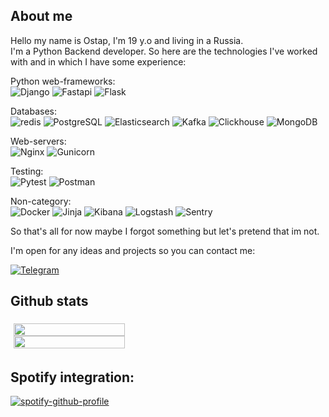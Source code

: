 ## About me
Hello my name is Ostap, I'm 19 y.o and living in a Russia.<br>
I'm a Python Backend developer. So here are the technologies I've worked with and in which I have some experience:<br>


Python web-frameworks:<br>
![Django](https://img.shields.io/badge/Django-092E20?style=badge&logo=django&logoColor=white)
![Fastapi](https://img.shields.io/badge/Fastapi-000000?style=badge&logo=fastapi&logoColor=white)
![Flask](https://img.shields.io/badge/Flask-FFFFFF?style=badge&logo=flask&logoColor=black)


Databases:<br>
![redis](https://img.shields.io/badge/redis-%23DD0031.svg?&style=badge&logo=redis&logoColor=white)
![PostgreSQL](https://img.shields.io/badge/PostgreSQL-316192?style=badge&logo=postgresql&logoColor=white)
![Elasticsearch](https://badges.aleen42.com/src/elasticsearch.svg)
![Kafka](https://img.shields.io/badge/Apache%20Kafka-000?style=badge&logo=apachekafka)
![Clickhouse](https://img.shields.io/badge/Clickhouse-FFFFFF?.svg?style=Clickhouse&logo=Clickhouse)
![MongoDB](https://img.shields.io/badge/MongoDB-FFFFFF?style=badge&logo=mongodb)

Web-servers:<br>
![Nginx](https://img.shields.io/badge/Nginx-000000?style=badge&logo=nginx&logoColor=white)
![Gunicorn](https://img.shields.io/badge/Gunicorn-000000?.svg?style=Gunicorn&logo=Gunicorn&logoColor=green)

Testing:<br>
![Pytest](https://img.shields.io/badge/pytest-FFFFFF?style=badge&logo=pytest)
![Postman](https://img.shields.io/badge/postman-FFFFFF?style=badge&logo=postman)

Non-category:<br>
![Docker](https://img.shields.io/badge/docker-%230db7ed.svg?style=badge&logo=docker&logoColor=white)
![Jinja](https://img.shields.io/badge/Jinja-000000?style=badge&logo=jinja)
![Kibana](https://img.shields.io/badge/Kibana-123321?style=badge&logo=kibana)
![Logstash](https://img.shields.io/badge/Logstash-321123?style=badge&logo=logstash)
![Sentry](https://img.shields.io/badge/Sentry-456654?style=badge&logo=sentry)


So that's all for now maybe I forgot something but let's pretend that im not.

I'm open for any ideas and projects so you can contact me:<br>

<a href="https://t.me/error1number404">

![Telegram](https://img.shields.io/badge/Telegram-FFFFFF?style=badge&logo=telegram)
</a>
## Github stats

<div style="padding: 5px; display: flex; flex-direction: column">

<img style="width: 60%" src="https://github-readme-stats.anuraghazra1.vercel.app/api?username=error1number404&show_icons=true&include_all_commits=true&theme=dracula&count_private=true"/>
<img style="width: 60%" src="https://github-readme-stats.vercel.app/api/top-langs/?username=error1number404&include_all_commits=true&theme=dracula&layout=compact&langs_count=10"/>

</div>

## Spotify integration: 

<div style="width: 60%">

[![spotify-github-profile](https://spotify-github-profile.vercel.app/api/view?uid=4q6shiypnf5d3uslnnpgvzvlb&cover_image=true&theme=default&bar_color_cover=true)](https://github.com/kittinan/spotify-github-profile)

</div>
